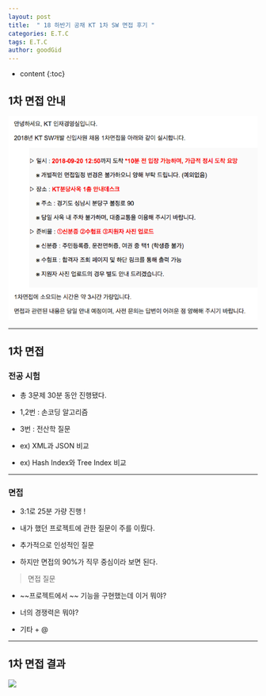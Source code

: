 ```yaml
---
layout: post
title:  " 18 하반기 공채 KT 1차 SW 면접 후기 "
categories: E.T.C
tags: E.T.C
author: goodGid
---
```

* content
{:toc}

## 1차 면접 안내

![](/assets/img/posts/18_Second_Half_KT_1st_Interview_1.png)







---

## 1차 면접

### 전공 시험

* 총 3문제 30분 동안 진행됐다.

* 1,2번 : 손코딩 알고리즘

* 3번 : 전산학 질문

* ex) XML과 JSON 비교

* ex) Hash Index와 Tree Index 비교

---

### 면접 

* 3:1로 25분 가량 진행 !

* 내가 했던 프로젝트에 관한 질문이 주를 이뤘다.

* 추가적으로 인성적인 질문

* 하지만 면접의 90%가 직무 중심이라 보면 된다.

> 면접 질문

* ~~프로젝트에서 ~~ 기능을 구현했는데 이거 뭐야?

* 너의 경쟁력은 뭐야?

* 기타 + @ 

---

## 1차 면접 결과 

![](/assets/img/posts/18-Second-Half-KT-1st-Interview_2.png)